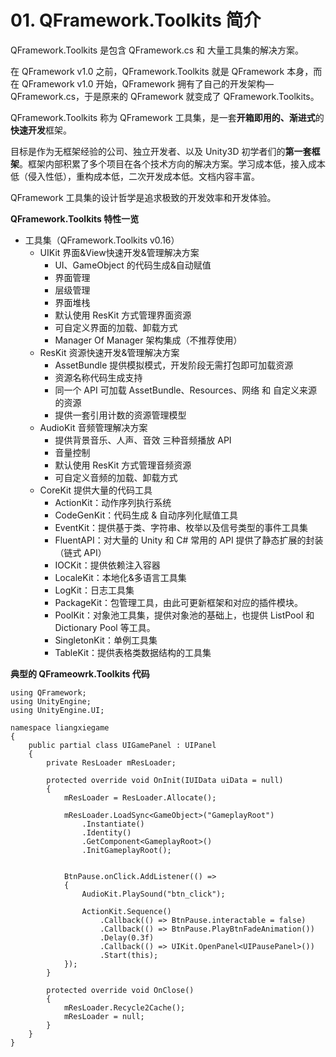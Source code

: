 # 01. QFramework.Toolkits 简介

QFramework.Toolkits 是包含 QFramework.cs 和 大量工具集的解决方案。

在 QFramework v1.0 之前，QFramework.Toolkits 就是 QFramework 本身，而在 QFramework v1.0 开始，QFramework 拥有了自己的开发架构—QFramework.cs，于是原来的 QFramework 就变成了 QFramework.Toolkits。

QFramework.Toolkits 称为 QFramework 工具集，是一套**开箱即用的、渐进式**的**快速开发**框架。

目标是作为无框架经验的公司、独立开发者、以及 Unity3D 初学者们的**第一套框架**。框架内部积累了多个项目在各个技术方向的解决方案。学习成本低，接入成本低（侵入性低），重构成本低，二次开发成本低。文档内容丰富。

QFramework 工具集的设计哲学是追求极致的开发效率和开发体验。

**QFramework.Toolkits 特性一览**

*   工具集（QFramework.Toolkits v0.16）
    *   UIKit 界面&View快速开发&管理解决方案
        *   UI、GameObject 的代码生成&自动赋值
        *   界面管理
        *   层级管理
        *   界面堆栈
        *   默认使用 ResKit 方式管理界面资源
        *   可自定义界面的加载、卸载方式
        *   Manager Of Manager 架构集成（不推荐使用）
    *   ResKit 资源快速开发&管理解决方案
        *   AssetBundle 提供模拟模式，开发阶段无需打包即可加载资源
        *   资源名称代码生成支持
        *   同一个 API 可加载 AssetBundle、Resources、网络 和 自定义来源的资源
        *   提供一套引用计数的资源管理模型
    *   AudioKit 音频管理解决方案
        *   提供背景音乐、人声、音效 三种音频播放 API
        *   音量控制
        *   默认使用 ResKit 方式管理音频资源
        *   可自定义音频的加载、卸载方式
    *   CoreKit 提供大量的代码工具
        *   ActionKit：动作序列执行系统
        *   CodeGenKit：代码生成 & 自动序列化赋值工具
        *   EventKit：提供基于类、字符串、枚举以及信号类型的事件工具集
        *   FluentAPI：对大量的 Unity 和 C# 常用的 API 提供了静态扩展的封装（链式 API）
        *   IOCKit：提供依赖注入容器
        *   LocaleKit：本地化&多语言工具集
        *   LogKit：日志工具集
        *   PackageKit：包管理工具，由此可更新框架和对应的插件模块。
        *   PoolKit：对象池工具集，提供对象池的基础上，也提供 ListPool 和 Dictionary Pool 等工具。
        *   SingletonKit：单例工具集
        *   TableKit：提供表格类数据结构的工具集

**典型的 QFrameowrk.Toolkits 代码**

```plain
using QFramework;
using UnityEngine;
using UnityEngine.UI;

namespace liangxiegame
{
    public partial class UIGamePanel : UIPanel
    {
        private ResLoader mResLoader;

        protected override void OnInit(IUIData uiData = null)
        {
            mResLoader = ResLoader.Allocate();

            mResLoader.LoadSync<GameObject>("GameplayRoot")
                .Instantiate()
                .Identity()
                .GetComponent<GameplayRoot>()
                .InitGameplayRoot();


            BtnPause.onClick.AddListener(() =>
            {
                AudioKit.PlaySound("btn_click");

                ActionKit.Sequence()
                    .Callback(() => BtnPause.interactable = false)
                    .Callback(() => BtnPause.PlayBtnFadeAnimation())
                    .Delay(0.3f)
                    .Callback(() => UIKit.OpenPanel<UIPausePanel>())
                    .Start(this);
            });
        }

        protected override void OnClose()
        {
            mResLoader.Recycle2Cache();
            mResLoader = null;
        }
    }
}
```